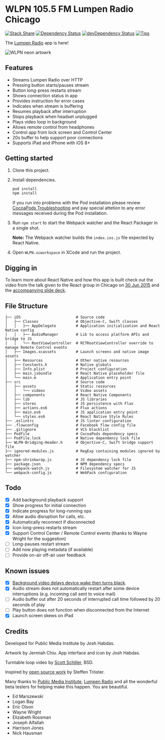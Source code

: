 # WLPN 105.5 FM Lumpen Radio Chicago

[![Stack Share](http://img.shields.io/badge/tech-stack-0690fa.svg?style=flat)](http://stackshare.io/jhabdas/lumpen-radio)
[![Dependency Status](https://david-dm.org/jhabdas/lumpen-radio.svg)](https://david-dm.org/jhabdas/lumpen-radio)
[![devDependency Status](https://david-dm.org/jhabdas/lumpen-radio/dev-status.svg)](https://david-dm.org/jhabdas/lumpen-radio#info=devDependencies)
[![Tips](http://img.shields.io/gratipay/jhabdas.svg)](https://gratipay.com/jhabdas)

The [Lumpen Radio](http://www.lumpenradio.com`) app is here!

![WLPN neon artowrk](https://github.com/jhabdas/lumpen-radio/blob/master/photo-original.jpg)

## Features

- Streams Lumpen Radio over HTTP
- Pressing button starts/pauses stream
- Button long-press restarts stream
- Shows connection status in app
- Provides instruction for error cases
- Indicates when stream is buffering
- Resumes playback after interruption
- Stops playback when headset unplugged
- Plays video loop in background
- Allows remote control from headphones
- Control app from lock screen and Control Center
- 20s buffer to help support poor connections
- Supports iPad and iPhone with iOS 8+

## Getting started

1. Clone this project.
2. Install dependencies.

    ```sh
    pod install
    npm install
    ```

    If you run into problems with the Pod installation please review [CocoaPods Troubleshooting](https://guides.cocoapods.org/using/troubleshooting.html) and pay special attetion to any error messages received during the Pod installation.

3. Run `npm start` to start the Webpack watcher and the React Packager in a single shot.

   **Note:** The Webpack watcher builds the `index.ios.js` file expected by React Native.

4. Open `WLPN.xcworkspace` in XCode and run the project.

## Digging in

To learn more about React Native and how this app is built check out the video from the talk given to the React group in Chicago on [30 Jun 2015](http://www.meetup.com/React-Chicago/events/222510246/) and the [accompanying slide deck](https://slides.com/jhabdas/streaming-audio-react-native).

## File Structure

    ├── iOS                         # Source code
    │   ├── Classes                 # Objective-C, Swift classes
    │   │   ├── AppDelegate         # Application initialization and React Native config
    │   │   ├── AudioManager        # Lib to access platform APIs and bridge to JS
    │   │   └── RootViewController  # RCTRootViewController override to manage Remote Control events
    │   ├── Images.xcassets         # Launch screens and native image assets
    │   ├── Resources               # Other native resources
    │   ├── Constants.h             # Native globals
    │   ├── Info.plist              # Project configuration
    │   ├── main.jsbundle           # React Native placeholder file
    │   └── main.m                  # Application entry point
    ├── src                         # Source code
    │   ├── assets                  # Static resources
    │   │   └── videos              # Video assets
    │   ├── components              # React Native Components
    │   ├── lib                     # JS libraries
    │   ├── stores                  # JS persistence with Flux
    │   ├── actions.es6             # Flux actions
    │   ├── main.es6                # JS application entry point
    │   └── styles.es6              # React Native Style Rules
    ├── .eslintrc                   # JS linter configuration
    ├── .flowconfig                 # Facebook flow config file
    ├── .gitignore                  # VCS blacklist
    ├── Podfile                     # CocoaPods dependency specs
    ├── Podfile.lock                # Native dependency lock file
    ├── WLPN-Bridging-Header.h      # Objective-C, Swift bridge support file
    ├── ignored-modules.js          # RegExp containing modules ignored by watcher
    ├── npm-shrinkwrap.js           # JS dependency lock file
    ├── package.json                # NPM dependency specs
    ├── webpack-watch.js            # Filesystem watcher for JS
    └── webpack-config.js           # WebPack configuration

## Todo

- [x] Add background playback support
- [x] Show progress for initial connection
- [x] Indicate progress for long-running ops
- [x] Allow audio disruption for calls, etc.
- [x] Automatically reconnect if disconnected
- [x] Icon long-press restarts stream
- [x] Support Control Center / Remote Control events (thanks to Wayne Wright for the suggestion)
- [ ] Long-pauses restart stream
- [ ] Add now playing metadata (if available)
- [ ] Provide on-air off-air user feedback

## Known issues

- [x] [Background video delays device wake then turns black](https://github.com/brentvatne/react-native-video/issues/44).
- [x] Audio stream does not automatically restart after some device interruptions (e.g. incoming call sent to voice mail)
- [ ] Audio buffer out after 20 seconds of interrupted call time followed by 20 seconds of play
- [ ] Play button does not function when disconnected from the Internet
- [x] Launch screen skews on iPad

## Credits

Developed for Public Media Institute by Josh Habdas.

Artwork by Jermiah Chiu.
App interface and icon by Josh Habdas.

Turntable loop video by [Scott Schiller](http://www.scottschiller.com/), BSD.

Inspired by [open source work](https://github.com/stetro/domradio-ios/) by Steffen Tröster.

Many thanks to [Public Media Institute](http://www.publicmediainstitute.com/), [Lumpen Radio](http://www.lumpenradio.com) and all the wonderful beta testers for helping make this happen. You are beautiful.

- Ed Marszewski
- Logan Bay
- Eric Olson
- Wayne Wright
- Elizabeth Rossman
- Joseph Alfallah
- Harrison Jones
- Nick Hausman
